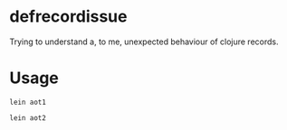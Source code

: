 defrecordissue
==============

Trying to understand a, to me, unexpected behaviour of clojure records.

Usage
=====

```
lein aot1
```


```
lein aot2
```
